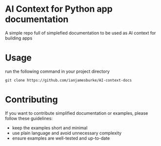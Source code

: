 # AI Context for Python app documentation

A simple repo full of simplefied documentation to be used as AI context for building apps 

# Usage

run the following command in your project directory
```
git clone https://github.com/ianjamesburke/AI-context-docs
```

# Contributing
If you want to contribute simplified documentation or examples, please follow these guidelines:
- keep the examples short and minimal
- use plain language and avoid unnecessary complexity
- ensure examples are well-tested and up-to-date
